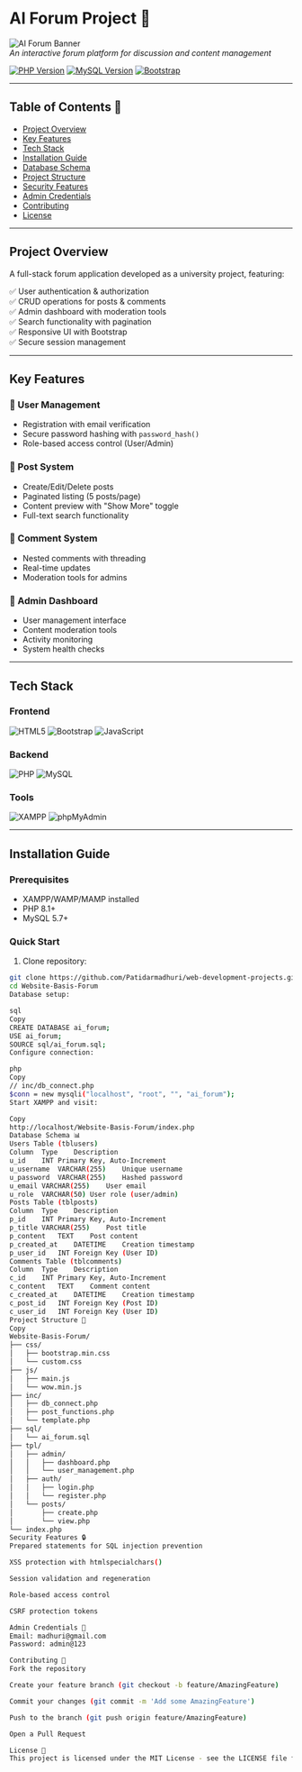 # AI Forum Project 🚀

![AI Forum Banner](https://via.placeholder.com/1200x400.png?text=AI+Forum+Project+Demo)  
*An interactive forum platform for discussion and content management*

[![PHP Version](https://img.shields.io/badge/PHP-8.1%2B-777BB4?logo=php)](https://php.net/)
[![MySQL Version](https://img.shields.io/badge/MySQL-5.7%2B-4479A1?logo=mysql)](https://mysql.com)
[![Bootstrap](https://img.shields.io/badge/Bootstrap-5.2%2B-7952B3?logo=bootstrap)](https://getbootstrap.com)

---

## Table of Contents 📑
- [Project Overview](#project-overview)
- [Key Features](#key-features)
- [Tech Stack](#tech-stack)
- [Installation Guide](#installation-guide)
- [Database Schema](#database-schema-)
- [Project Structure](#project-structure-)
- [Security Features](#security-features-)
- [Admin Credentials](#admin-credentials-)
- [Contributing](#contributing-)
- [License](#license-)

---

## Project Overview

A full-stack forum application developed as a university project, featuring:

✅ User authentication & authorization  
✅ CRUD operations for posts & comments  
✅ Admin dashboard with moderation tools  
✅ Search functionality with pagination  
✅ Responsive UI with Bootstrap  
✅ Secure session management

---

## Key Features

### 👤 User Management
- Registration with email verification
- Secure password hashing with `password_hash()`
- Role-based access control (User/Admin)

### 📝 Post System
- Create/Edit/Delete posts
- Paginated listing (5 posts/page)
- Content preview with "Show More" toggle
- Full-text search functionality

### 💬 Comment System
- Nested comments with threading
- Real-time updates
- Moderation tools for admins

### 🔐 Admin Dashboard
- User management interface
- Content moderation tools
- Activity monitoring
- System health checks

---

## Tech Stack

### Frontend
![HTML5](https://img.shields.io/badge/HTML5-E34F26?logo=html5&logoColor=white)
![Bootstrap](https://img.shields.io/badge/Bootstrap-7952B3?logo=bootstrap&logoColor=white)
![JavaScript](https://img.shields.io/badge/JavaScript-F7DF1E?logo=javascript&logoColor=black)

### Backend
![PHP](https://img.shields.io/badge/PHP-777BB4?logo=php&logoColor=white)
![MySQL](https://img.shields.io/badge/MySQL-4479A1?logo=mysql&logoColor=white)

### Tools
![XAMPP](https://img.shields.io/badge/XAMPP-FB7A24?logo=xampp&logoColor=white)
![phpMyAdmin](https://img.shields.io/badge/phpMyAdmin-6C78AF?logo=phpmyadmin&logoColor=white)

---

## Installation Guide

### Prerequisites
- XAMPP/WAMP/MAMP installed
- PHP 8.1+
- MySQL 5.7+

### Quick Start
1. Clone repository:
```bash
git clone https://github.com/Patidarmadhuri/web-development-projects.git
cd Website-Basis-Forum
Database setup:

sql
Copy
CREATE DATABASE ai_forum;
USE ai_forum;
SOURCE sql/ai_forum.sql;
Configure connection:

php
Copy
// inc/db_connect.php
$conn = new mysqli("localhost", "root", "", "ai_forum");
Start XAMPP and visit:

Copy
http://localhost/Website-Basis-Forum/index.php
Database Schema 📊
Users Table (tblusers)
Column	Type	Description
u_id	INT	Primary Key, Auto-Increment
u_username	VARCHAR(255)	Unique username
u_password	VARCHAR(255)	Hashed password
u_email	VARCHAR(255)	User email
u_role	VARCHAR(50)	User role (user/admin)
Posts Table (tblposts)
Column	Type	Description
p_id	INT	Primary Key, Auto-Increment
p_title	VARCHAR(255)	Post title
p_content	TEXT	Post content
p_created_at	DATETIME	Creation timestamp
p_user_id	INT	Foreign Key (User ID)
Comments Table (tblcomments)
Column	Type	Description
c_id	INT	Primary Key, Auto-Increment
c_content	TEXT	Comment content
c_created_at	DATETIME	Creation timestamp
c_post_id	INT	Foreign Key (Post ID)
c_user_id	INT	Foreign Key (User ID)
Project Structure 📂
Copy
Website-Basis-Forum/
├── css/
│   ├── bootstrap.min.css
│   └── custom.css
├── js/
│   ├── main.js
│   └── wow.min.js
├── inc/
│   ├── db_connect.php
│   ├── post_functions.php
│   └── template.php
├── sql/
│   └── ai_forum.sql
├── tpl/
│   ├── admin/
│   │   ├── dashboard.php
│   │   └── user_management.php
│   ├── auth/
│   │   ├── login.php
│   │   └── register.php
│   └── posts/
│       ├── create.php
│       └── view.php
└── index.php
Security Features 🔒
Prepared statements for SQL injection prevention

XSS protection with htmlspecialchars()

Session validation and regeneration

Role-based access control

CSRF protection tokens

Admin Credentials 🔑
Email: madhuri@gmail.com
Password: admin@123

Contributing 🤝
Fork the repository

Create your feature branch (git checkout -b feature/AmazingFeature)

Commit your changes (git commit -m 'Add some AmazingFeature')

Push to the branch (git push origin feature/AmazingFeature)

Open a Pull Request

License 📄
This project is licensed under the MIT License - see the LICENSE file for details.
